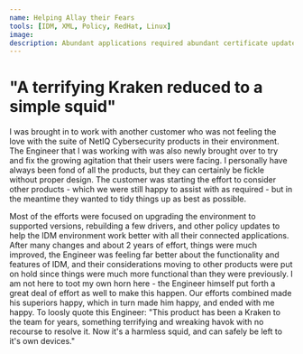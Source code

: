```yaml
---
name: Helping Allay their Fears
tools: [IDM, XML, Policy, RedHat, Linux]
image: 
description: Abundant applications required abundant certificate updates and monitoring
---
```


# "A terrifying Kraken reduced to a simple squid"

I was brought in to work with another customer who was not feeling the love with the suite of NetIQ Cybersecurity products in their environment. The Engineer that I was working with was also newly brought over to try and fix the growing agitation that their users were facing. I personally have always been fond of all the products, but they can certainly be fickle without proper design. The customer was starting the effort to consider other products - which we were still happy to assist with as required - but in the meantime they wanted to tidy things up as best as possible.

Most of the efforts were focused on upgrading the environment to supported versions, rebuilding a few drivers, and other policy updates to help the IDM environment work better with all their connected applications. After many changes and about 2 years of effort, things were much improved, the Engineer was feeling far better about the functionality and features of IDM, and their considerations moving to other products were put on hold since things were much more functional than they were previously. I am not here to toot my own horn here - the Engineer himself put forth a great deal of effort as well to make this happen. Our efforts combined made his superiors happy, which in turn made him happy, and ended with me happy. To loosly quote this Engineer: "This product has been a Kraken to the team for years, something terrifying and wreaking havok with no recourse to resolve it. Now it's a harmless squid, and can safely be left to it's own devices."

